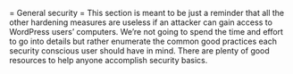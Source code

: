 = General security = This section is meant to be just a reminder that all the other hardening measures are useless if an attacker can gain access to WordPress users’ computers. We’re not going to spend the time and effort to go into details but rather enumerate the common good practices each security conscious user should have in mind. There are plenty of good resources to help anyone accomplish security basics.
